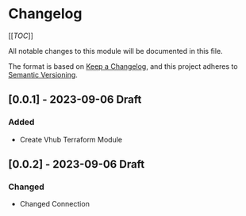# Changelog

[[_TOC_]]

All notable changes to this module will be documented in this file.

The format is based on [Keep a Changelog](https://keepachangelog.com/en/1.0.0/),
and this project adheres to [Semantic Versioning](https://semver.org/spec/v2.0.0.html).

<!-- ## [Unreleased]
### Added
### Changed
### Removed -->

## [0.0.1] - 2023-09-06 Draft

### Added

- Create Vhub Terraform Module

## [0.0.2] - 2023-09-06 Draft

### Changed

- Changed Connection
